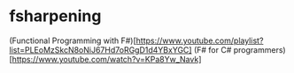 # fsharpening

(Functional Programming with F#)[https://www.youtube.com/playlist?list=PLEoMzSkcN8oNiJ67Hd7oRGgD1d4YBxYGC]
(F# for C# programmers)[https://www.youtube.com/watch?v=KPa8Yw_Navk]